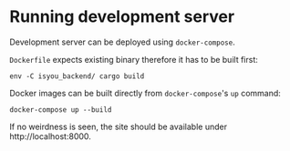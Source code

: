 Running development server
==========================
Development server can be deployed using `docker-compose`.

`Dockerfile` expects existing binary therefore it has to be built first:
```
env -C isyou_backend/ cargo build
```

Docker images can be built directly from `docker-compose`'s `up` command:
```
docker-compose up --build
```

If no weirdness is seen, the site should be available under http://localhost:8000.